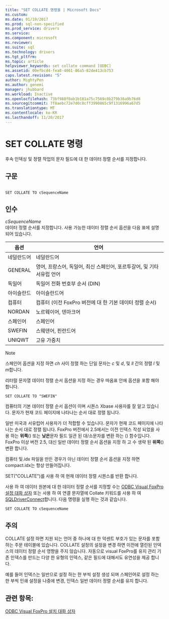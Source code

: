 ```yaml
---
title: "SET COLLATE 명령을 | Microsoft Docs"
ms.custom: 
ms.date: 01/19/2017
ms.prod: sql-non-specified
ms.prod_service: drivers
ms.service: 
ms.component: microsoft
ms.reviewer: 
ms.suite: sql
ms.technology: drivers
ms.tgt_pltfrm: 
ms.topic: article
helpviewer_keywords: set collate command [ODBC]
ms.assetid: 00efbcd4-fea8-4061-86a5-82de413cb753
caps.latest.revision: "5"
author: MightyPen
ms.author: genemi
manager: jhubbard
ms.workload: Inactive
ms.openlocfilehash: 73bf988f0ab1b181a75c7569c8b279b36a9b76d8
ms.sourcegitcommit: 7f8aebc72e7d0c8cff3990865c9f1316996a67d5
ms.translationtype: MT
ms.contentlocale: ko-KR
ms.lasthandoff: 11/20/2017
---
```

# <a name="set-collate-command"></a>SET COLLATE 명령
후속 인덱싱 및 정렬 작업의 문자 필드에 대 한 데이터 정렬 순서를 지정합니다.  
  
## <a name="syntax"></a>구문  
  
```  
  
SET COLLATE TO cSequenceName  
```  
  
## <a name="arguments"></a>인수  
 *cSequenceName*  
 데이터 정렬 순서를 지정합니다. 사용 가능한 데이터 정렬 순서 옵션을 다음 표에 설명 되어 있습니다.  
  
|옵션|언어|  
|-------------|--------------|  
|네덜란드어|네덜란드어|  
|GENERAL|영어, 프랑스어, 독일어, 최신 스페인어, 포르투갈어, 및 기타 서유럽 언어|  
|독일어|독일어 전화 번호부 순서 (DIN)|  
|아이슬란드|아이슬란드어|  
|컴퓨터|컴퓨터 (이전 FoxPro 버전에 대 한 기본 데이터 정렬 순서)|  
|NORDAN|노르웨이어, 덴마크어|  
|스페인어|스페인어|  
|SWEFIN|스웨덴어, 핀란드어|  
|UNIQWT|고유 가중치|  
  
> [!NOTE]  
>  스페인어 옵션을 지정 하면 *ch* 사이 정렬 하는 단일 문자는 *c* 및 *d*, 및 *ll* 간의 정렬  *l* 및 *m*합니다.  
  
 리터럴 문자열 데이터 정렬 순서 옵션을 지정 하는 경우 따옴표 안에 옵션을 포함 해야 합니다.  
  
```  
SET COLLATE TO "SWEFIN"  
```  
  
 컴퓨터의 기본 데이터 정렬 순서 옵션이 이며 시퀀스 Xbase 사용자를 잘 알고 있습니다. 문자가 현재 코드 페이지에 나타나는 순서 대로 정렬 됩니다.  
  
 일반 미국과 서유럽어 사용자가 더 적합할 수 있습니다. 문자가 현재 코드 페이지에 나타나는 순서 대로 정렬 됩니다. FoxPro 버전에서 2.5에서는 이전 인덱스 작성 되었을 사용 하는 **위쪽**() 또는 **낮은**문자 필드 일관 된 대/소문자를 변환 하는 () 함수입니다. FoxPro 이상 버전 2.5, 대신 일반 데이터 정렬 순서 옵션을 지정 하 고 수 생략 된 **위쪽**() 변환 합니다.  
  
 컴퓨터 및.idx 파일을 만든 경우가 아닌 데이터 정렬 순서 옵션을 지정 하면 compact.idx는 항상 만들어집니다.  
  
 SET("COLLATE")를 사용 하 여 현재 데이터 정렬 시퀀스를 반환 합니다.  
  
 사용 하 여 데이터 원본에 대 한 데이터 정렬 순서를 지정할 수는 [ODBC Visual FoxPro 설정 대화 상자](../../odbc/microsoft/odbc-visual-foxpro-setup-dialog-box.md) 또는 사용 하 여 연결 문자열에 Collate 키워드를 사용 하 여 [SQLDriverConnect](../../odbc/microsoft/sqldriverconnect-visual-foxpro-odbc-driver.md)합니다. 다음 명령을 실행 하는 것과 같습니다.  
  
```  
SET COLLATE TO cSequenceName  
```  
  
## <a name="remarks"></a>주의  
 COLLATE 설정 하면 지원 되는 언어 중 하나에 대 한 악센트 부호가 있는 문자를 포함 하는 주문 테이블에 있습니다. COLLATE 설정의 설정을 변경 하면 이전에 열린된 인덱스의 데이터 정렬 순서 영향을 주지 않습니다. 자동으로 visual FoxPro를 유지 관리 기존 인덱스를 만드는 다양 한 유형의 인덱스, 같은 필드에 대해서도 유연성을 제공 합니다.  
  
 예를 들어 인덱스는 일반으로 설정 하는 한 부씩 설정 생성 되며 스페인어로 설정 하는 한 부씩 인쇄 설정을 나중에 변경, 인덱스 일반 데이터 정렬 순서를 유지 합니다.  
  
## <a name="see-also"></a>관련 항목:  
 [ODBC Visual FoxPro 설치 대화 상자](../../odbc/microsoft/odbc-visual-foxpro-setup-dialog-box.md)
